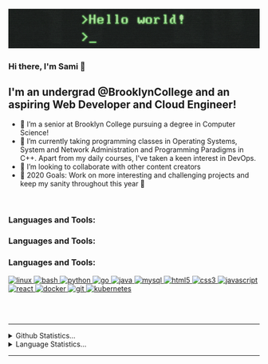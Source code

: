 <p align="center">
  <img src="img/hello.gif"/>
</p>

### Hi there, I'm Sami 👋

## I'm an undergrad @BrooklynCollege and an aspiring Web Developer and Cloud Engineer!

- 🔭 I’m a senior at Brooklyn College pursuing a degree in Computer Science!
- 🌱 I’m currently taking programming classes in Operating Systems, System and Network Administration and Programming Paradigms in C++. Apart from my daily courses, I've taken a keen interest in DevOps.
- 👯 I’m looking to collaborate with other content creators
- 🥅 2020 Goals: Work on more interesting and challenging projects and keep my sanity throughout this year 🤣

<br />

### Languages and Tools:

<h3 align="left">Languages and Tools:</h3>
<h3 align="left">Languages and Tools:</h3>
<p align="left">
  <a href="https://www.linux.org/" target="_blank">
    <img
      src="https://devicons.github.io/devicon/devicon.git/icons/linux/linux-original.svg"
      alt="linux"
      width="40"
      height="40"
    />
  </a>
  <a href="https://www.gnu.org/software/bash/" target="_blank">
    <img
      src="https://www.vectorlogo.zone/logos/gnu_bash/gnu_bash-icon.svg"
      alt="bash"
      width="40"
      height="40"
    />
  </a>
   <a href="https://www.python.org" target="_blank">
    <img
      src="https://devicons.github.io/devicon/devicon.git/icons/python/python-original.svg"
      alt="python"
      width="40"
      height="40"
    />
  </a>
   <a href="https://golang.org" target="_blank">
    <img
      src="https://devicons.github.io/devicon/devicon.git/icons/go/go-original.svg"
      alt="go"
      width="40"
      height="40"
    />
   </a>
   <a href="https://www.java.com" target="_blank">
    <img
      src="https://devicons.github.io/devicon/devicon.git/icons/java/java-original-wordmark.svg"
      alt="java"
      width="40"
      height="40"
    />
   </a>
    <a href="https://www.mysql.com/" target="_blank">
    <img
      src="https://devicons.github.io/devicon/devicon.git/icons/mysql/mysql-original-wordmark.svg"
      alt="mysql"
      width="40"
      height="40"
    />
    </a>
   <a href="https://www.w3.org/html/" target="_blank">
    <img
      src="https://devicons.github.io/devicon/devicon.git/icons/html5/html5-original-wordmark.svg"
      alt="html5"
      width="40"
      height="40"
    />
  </a>
  <a href="https://www.w3schools.com/css/" target="_blank">
    <img
      src="https://devicons.github.io/devicon/devicon.git/icons/css3/css3-original-wordmark.svg"
      alt="css3"
      width="40"
      height="40"
    />
  </a>
   <a href="https://developer.mozilla.org/en-US/docs/Web/JavaScript" target="_blank" >
    <img
      src="https://devicons.github.io/devicon/devicon.git/icons/javascript/javascript-original.svg"
      alt="javascript"
      width="40"
      height="40"
    />
  </a>
  <a href="https://reactjs.org/" target="_blank">
    <img
      src="https://devicons.github.io/devicon/devicon.git/icons/react/react-original-wordmark.svg"
      alt="react"
      width="40"
      height="40"
    />
  </a>
  <a href="https://www.docker.com/" target="_blank">
    <img
      src="https://devicons.github.io/devicon/devicon.git/icons/docker/docker-original-wordmark.svg"
      alt="docker"
      width="40"
      height="40"
    />
  </a>
  <a href="https://git-scm.com/" target="_blank">
    <img
      src="https://www.vectorlogo.zone/logos/git-scm/git-scm-icon.svg"
      alt="git"
      width="40"
      height="40"
    />
  </a>
  <a href="https://kubernetes.io" target="_blank">
    <img
      src="https://www.vectorlogo.zone/logos/kubernetes/kubernetes-icon.svg"
      alt="kubernetes"
      width="40"
      height="40"
    />
  </a>
</p>
<br />
<br />


<hr>
<details>
  <summary>Github Statistics...</summary>
  <p align = "center">
    <img src="https://github-readme-stats.codestackr.vercel.app/api?username=samitcheema&show_icons=true&hide_border=true"/>
  </p>
</details>
<details>
  <summary>Language Statistics...</summary><br/>
  <p align = "center">
    <img src="https://wakatime.com/share/@4ec79226-a4a6-4c6f-9b45-d280ef4ea072/925ed41d-45b6-410b-918f-8b0b59050e0a.svg" height="450"/>
  </p>
</details>
<hr>
